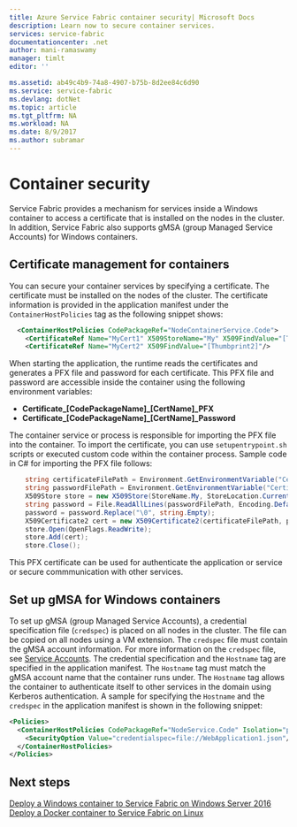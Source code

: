 ```yaml
---
title: Azure Service Fabric container security| Microsoft Docs
description: Learn now to secure container services.
services: service-fabric
documentationcenter: .net
author: mani-ramaswamy
manager: timlt
editor: ''

ms.assetid: ab49c4b9-74a8-4907-b75b-8d2ee84c6d90
ms.service: service-fabric
ms.devlang: dotNet
ms.topic: article
ms.tgt_pltfrm: NA
ms.workload: NA
ms.date: 8/9/2017
ms.author: subramar
---
```


# Container security

Service Fabric provides a mechanism for services inside a Windows container to access a certificate that is installed on the nodes in the cluster. In addition, Service Fabric also supports gMSA (group Managed Service Accounts) for Windows containers. 

## Certificate management for containers

You can secure your container services by specifying a certificate. The certificate must be installed on the nodes of the cluster. The certificate information is provided in the application manifest under the `ContainerHostPolicies` tag as the following snippet shows:

```xml
  <ContainerHostPolicies CodePackageRef="NodeContainerService.Code">
    <CertificateRef Name="MyCert1" X509StoreName="My" X509FindValue="[Thumbprint1]"/>
    <CertificateRef Name="MyCert2" X509FindValue="[Thumbprint2]"/>
 ```

When starting the application, the runtime reads the certificates and generates a PFX file and password for each certificate. This PFX file and password are accessible inside the container using the following environment variables: 

* **Certificate_[CodePackageName]_[CertName]_PFX**
* **Certificate_[CodePackageName]_[CertName]_Password**

The container service or process is responsible for importing the PFX file into the container. To import the certificate, you can use `setupentrypoint.sh` scripts or executed custom code within the container process. Sample code in C# for importing the PFX file follows:

```c#
    string certificateFilePath = Environment.GetEnvironmentVariable("Certificate_NodeContainerService.Code_MyCert1_PFX");
    string passwordFilePath = Environment.GetEnvironmentVariable("Certificate_NodeContainerService.Code_MyCert1_Password");
    X509Store store = new X509Store(StoreName.My, StoreLocation.CurrentUser);
    string password = File.ReadAllLines(passwordFilePath, Encoding.Default)[0];
    password = password.Replace("\0", string.Empty);
    X509Certificate2 cert = new X509Certificate2(certificateFilePath, password, X509KeyStorageFlags.MachineKeySet | X509KeyStorageFlags.PersistKeySet);
    store.Open(OpenFlags.ReadWrite);
    store.Add(cert);
    store.Close();
```
This PFX certificate can be used for authenticate the application or service or secure commmunication with other services.


## Set up gMSA for Windows containers

To set up gMSA (group Managed Service Accounts), a credential specification file (`credspec`) is placed on all nodes in the cluster. The file can be copied on all nodes using a VM extension.  The `credspec` file must contain the gMSA account information. For more information on the `credspec` file, see [Service Accounts](https://github.com/MicrosoftDocs/Virtualization-Documentation/tree/live/windows-server-container-tools/ServiceAccounts). The credential specification and the `Hostname` tag are specified in the application manifest. The `Hostname` tag must match the gMSA account name that the container runs under.  The `Hostname` tag allows the container to authenticate itself to other services in the domain using Kerberos authentication.  A sample for specifying the `Hostname` and the `credspec` in the application manifest is shown in the following snippet:

```xml
<Policies>
  <ContainerHostPolicies CodePackageRef="NodeService.Code" Isolation="process" Hostname="gMSAAccountName">
    <SecurityOption Value="credentialspec=file://WebApplication1.json"/>
  </ContainerHostPolicies>
</Policies>
```
## Next steps

[Deploy a Windows container to Service Fabric on Windows Server 2016](service-fabric-get-started-containers.md)
[Deploy a Docker container to Service Fabric on Linux](service-fabric-get-started-containers-linux.md)